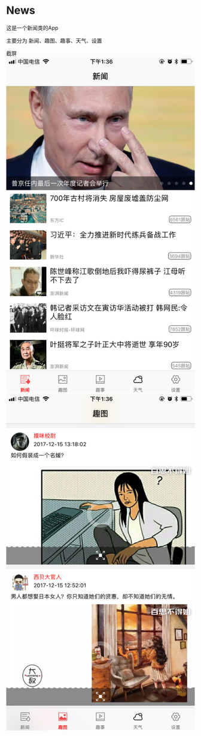 # News
这是一个新闻类的App 

主要分为 新闻、趣图、趣事、天气、设置

截屏
![image](https://github.com/zkeBoy/News/raw/master/screenshot/1.jpeg)
![image](https://github.com/zkeBoy/News/raw/master/screenshot/2.jpeg)


